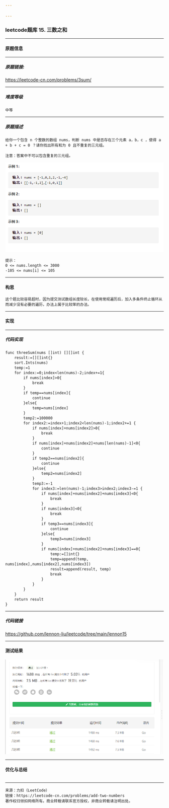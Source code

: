 ```yaml
---

---
```


### leetcode题库 15. 三数之和

---
#### 原题信息

---
##### 原题链接:

https://leetcode-cn.com/problems/3sum/

---
##### 难度等级
```
中等
```

---
##### 原题描述
```
给你一个包含 n 个整数的数组 nums，判断 nums 中是否存在三个元素 a，b，c ，使得 a + b + c = 0 ？请你找出所有和为 0 且不重复的三元组。

注意：答案中不可以包含重复的三元组。

```

![example1](/img/lennon15/example1.png)
```
提示：
0 <= nums.length <= 3000
-105 <= nums[i] <= 105
```


---
#### 构思
```
这个题比较容易超时，因为提交测试数组长度较长，在使用常规遍历后，加入多条件终止循环从而减少没有必要的遍历，办法上属于比较笨的办法。
```
---
#### 实现
---
##### 代码实现
```
func threeSum(nums []int) [][]int {
	result:=[][]int{}
	sort.Ints(nums)
	temp:=1
	for index:=0;index<len(nums)-2;index+=1{
		if nums[index]>0{
			break
		}
		if temp==nums[index]{
			continue
		}else{
			temp=nums[index]
		}
		temp2:=100000
		for index2:=index+1;index2<len(nums)-1;index2+=1 {
			if nums[index]+nums[index2]>0{
				break
			}
			if nums[index]+nums[index2]+nums[len(nums)-1]<0{
				continue
			}
			if temp2==nums[index2]{
				continue
			}else{
				temp2=nums[index2]
			}
			temp3:=-1
			for index3:=len(nums)-1;index3>index2;index3-=1 {
				if nums[index]+nums[index2]+nums[index3]<0{
					break
				}
				if nums[index3]<0{
					break
				}
				if temp3==nums[index3]{
					continue
				}else{
					temp3=nums[index3]
				}
				if nums[index]+nums[index2]+nums[index3]==0{
					temp:=[]int{}
					temp=append(temp, nums[index],nums[index2],nums[index3])
					result=append(result, temp)
					break
				}
			}
		}
	}
	return result
}
```
---
##### 代码链接

https://github.com/lennon-liu/leetcode/tree/main/lennon15

---
#### 测试结果

![lennon2](/img/lennon15/lennon15.png)

----
#### 优化与总结
```

```

---
```
来源：力扣（LeetCode）
链接：https://leetcode-cn.com/problems/add-two-numbers
著作权归领扣网络所有。商业转载请联系官方授权，非商业转载请注明出处。
```
